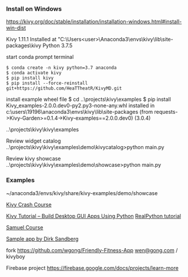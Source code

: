 ### Install on Windows
https://kivy.org/doc/stable/installation/installation-windows.html#install-win-dist

Kivy 1.11.1
Installed at "C:\Users\<user>\Anaconda3\envs\kivy\lib\site-packages\kivy
Python 3.7.5


start conda prompt terminal
```
$ conda create -n kivy python=3.7 anaconda
$ conda activate kivy 
$ pip install kivy
$ pip install --force-reinstall git+https://github.com/HeaTTheatR/KivyMD.git 
```

install example wheel file
$ cd ..\projects\kivy\examples
$ pip install Kivy_examples-2.0.0.dev0-py2.py3-none-any.whl
installed in c:\users\19196\anaconda3\envs\kivy\lib\site-packages (from requests->Kivy-Garden>=0.1.4->Kivy-examples==2.0.0.dev0) (3.0.4)

..\projects\kivy\kivy\examples


Review widget catalog
..\projects\kivy\kivy\examples\demo\kivycatalog>python main.py

Review kivy showcase
..\projects\kivy\kivy\examples\demo\showcase>python main.py

### Examples

~/anaconda3/envs/kivy/share/kivy-examples/demo/showcase


[Kivy Crash Course](https://github.com/inclement/kivycrashcourse)

[Kivy Tutorial – Build Desktop GUI Apps Using Python](https://likegeeks.com/kivy-tutorial/)
[RealPython tutorial](https://realpython.com/mobile-app-kivy-python/)

[Samuel Course](https://github.com/qodzero/silverpos/)


[Sample app by Dirk Sandberg](https://github.com/Dirk-Sandberg)


fork https://github.com/wgong/Friendly-Fitness-App
wen@gong.com / kivyboy

Firebase project
https://firebase.google.com/docs/projects/learn-more


